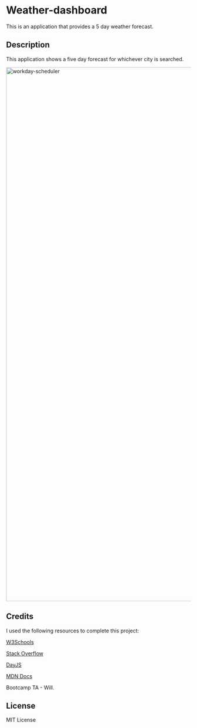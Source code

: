 # Weather-dashboard
This is an application that provides a 5 day weather forecast.

## Description
This application shows a five day forecast for whichever city is searched.


<img width="1456" alt="workday-scheduler" src="https://github.com/devramirez/weather-dashboard/assets/45980046/9643ce6e-bc4c-4301-8ddb-8cc9422ee46d">

## Credits
I used the following resources to complete this project:

[W3Schools](https://www.w3schools.com/jsref/prop_win_localstorage.asp)

[Stack Overflow](https://stackoverflow.com/questions/40791207/setting-and-getting-localstorage-with-jquery)

[DayJS](https://day.js.org/docs/en/display/format)

[MDN Docs](https://developer.mozilla.org/)

Bootcamp TA - Will.

## License 
MIT License 
